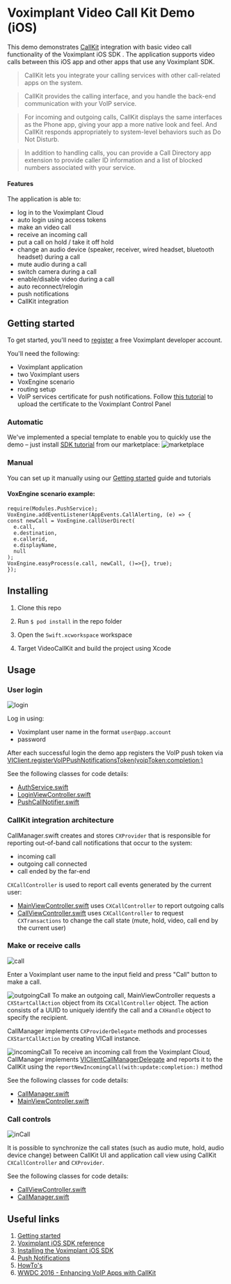 # Voximplant Video Call Kit Demo (iOS)

This demo demonstrates [CallKit](https://developer.apple.com/documentation/callkit) integration with basic video call functionality of the Voximplant iOS SDK . 
The application supports video calls between this iOS app and other apps that use any Voximplant SDK.

> CallKit lets you integrate your calling services with other call-related apps on the system. 

> CallKit provides the calling interface, and you handle the back-end communication with your VoIP service. 

> For incoming and outgoing calls, CallKit displays the same interfaces as the Phone app, giving your app a more native look and feel. And CallKit responds appropriately to system-level behaviors such as Do Not Disturb.

> In addition to handling calls, you can provide a Call Directory app extension to provide caller ID information and a list of blocked numbers associated with your service.

#### Features
The application is able to:
- log in to the Voximplant Cloud
- auto login using access tokens
- make an video call
- receive an incoming call
- put a call on hold / take it off hold
- change an audio device (speaker, receiver, wired headset, bluetooth headset) during a call
- mute audio during a call
- switch camera during a call
- enable/disable video during a call
- auto reconnect/relogin
- push notifications 
- CallKit integration


## Getting started

To get started, you'll need to [register](https://manage.voximplant.com/auth/sign_up) a free Voximplant developer account.

You'll need the following:
- Voximplant application
- two Voximplant users
- VoxEngine scenario
- routing setup
- VoIP services certificate for push notifications. Follow [this tutorial](https://voximplant.com/docs/introduction/integration/adding_sdks/push_notifications/ios_sdk) to upload the certificate to the Voximplant Control Panel

### Automatic
We've implemented a special template to enable you to quickly use the demo – just 
install [SDK tutorial](https://manage.voximplant.com/marketplace/sdk_tutorial) from our marketplace:
![marketplace](Screenshots/market.png)

### Manual

You can set up it manually using our [Getting started](https://voximplant.com/docs/introduction) guide and tutorials

#### VoxEngine scenario example:
  ```
  require(Modules.PushService);
  VoxEngine.addEventListener(AppEvents.CallAlerting, (e) => {
  const newCall = VoxEngine.callUserDirect(
    e.call, 
    e.destination,
    e.callerid,
    e.displayName,
    null
  );
  VoxEngine.easyProcess(e.call, newCall, ()=>{}, true);
  });
  ```

## Installing

1. Clone this repo 

1. Run `$ pod install` in the repo folder

1. Open the `Swift.xcworkspace` workspace

1. Target VideoCallKit and build the project using Xcode

## Usage

### User login
![login](Screenshots/login.png)

Log in using:
* Voximplant user name in the format `user@app.account`
* password

After each successful login the demo app registers the VoIP push token via [VIClient.registerVoIPPushNotificationsToken(voipToken:completion:)](https://voximplant.com/docs/references/iossdk/client/viclient#registervoippushnotificationstokencompletion)

See the following classes for code details:
* [AuthService.swift](Services/AuthService.swift)
* [LoginViewController.swift](Stories/LoginViewController.swift)
* [PushCallNotifier.swift](../Shared/PushCallNotifier.swift)

### CallKit integration architecture

CallManager.swift creates and stores `CXProvider` that is responsible for reporting out-of-band call notifications that occur to the system:
* incoming call
* outgoing call connected 
* call ended by the far-end

`CXCallController` is used to report call events generated by the current user:
* [MainViewController.swift](Stories/MainViewController.swift) uses `CXCallController` to report outgoing calls
* [CallViewController.swift](Stories/CallViewController.swift) uses `CXCallController` to request `CXTransactions` to change the call state (mute, hold, video, call end by the current user)

### Make or receive calls
![call](Screenshots/call.png)

Enter a Voximplant user name to the input field and press "Call" button to make a call.

![outgoingCall](Screenshots/outgoingCall.png)
To make an outgoing call, MainViewController requests a `CXStartCallAction` object from its `CXCallController` object. 
The action consists of a UUID to uniquely identify the call and a `CXHandle` object to specify the recipient.

CallManager implements `CXProviderDelegate` methods and processes `CXStartCallAction` by creating VICall instance.

![incomingCall](Screenshots/incomingCall.png)
To receive an incoming call from the Voximplant Cloud, CallManager implements [VIClientCallManagerDelegate](https://voximplant.com/docs/references/iossdk/viclientcallmanagerdelegate) and reports it to the CallKit using the `reportNewIncomingCall(with:update:completion:)` method



See the following classes for code details:
* [CallManager.swift](Services/CallManager/CallManager.swift)
* [MainViewController.swift](Stories/MainViewController.swift)

### Call controls
![inCall](Screenshots/inCall.png)

It is possible to synchronize the call states (such as audio mute, hold, audio device change) between CallKit UI and application call view using CallKit `CXCallController` and `CXProvider`.

See the following classes for code details:
* [CallViewController.swift](Stories/CallViewController.swift)
* [CallManager.swift](Services/CallManager/CallManager.swift)
  

## Useful links
1. [Getting started](https://voximplant.com/docs/introduction)
2. [Voximplant iOS SDK reference](https://voximplant.com/docs/references/iossdk)
3. [Installing the Voximplant iOS SDK](https://voximplant.com/docs/introduction/integration/adding_sdks/installing/ios_sdk)
4. [Push Notifications](https://voximplant.com/docs/introduction/integration/adding_sdks/push_notifications/ios_sdk)
5. [HowTo's](https://voximplant.com/docs/howtos) 
6. [WWDC 2016 - Enhancing VoIP Apps with CallKit](https://developer.apple.com/videos/play/wwdc2016/230/)
